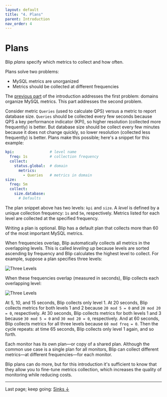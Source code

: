 ```yaml
---
layout: default
title: "4. Plans"
parent: Introduction
nav_order: 4
---
```


# Plans

Blip _plans_ specify which metrics to collect and how often.

Plans solve two problems:
* MySQL metrics are unorganized
* Metrics should be collected at different frequencies

The [previous part](metrics) of the introduction addresses the first problem: domains organize MySQL metrics.
This part addresses the second problem.

Consider metric `Queries` (used to calculate QPS) versus a metric to report database size.
`Queries` should be collected every few seconds because QPS a key performance indicator (KPI), so higher resolution (collected more frequently) is better.
But database size should be collect every few minutes because it does not change quickly, so lower resolution (collected less frequently) is better.
Plans make this possible; here's a snippet for this example:

```yaml
kpi:                # level name
  freq: 1s          # collection frequency
  collect:
    status.global:  # domain
      metrics:
        - Queries   # metrics in domain
size:
  freq: 5m
  collect:
    size.database:
      # Defaults
```

The plan snippet above has two levels: `kpi` and `size`.
A _level_ is defined by a unique collection frequency: `1s` and `5m`, respectively.
Metrics listed for each level are collected at the specified frequency.

<div class="note">
Writing a plan is optional.
Blip has a default plan that collects more than 60 of the most important MySQL metrics.
</div>

When frequencies overlap, Blip automatically collects all metrics in the overlapping levels.
This is called _leveling up_ because levels are sorted ascending by frequency and Blip calculates the highest level to collect.
For example, suppose a plan specifies three levels:

![Three Levels](/blip/assets/img/three-levels.png)

When these frequencies overlap (measured in seconds), Blip collects each overlapping level:

![Three Levels](/blip/assets/img/level-times.png)

At 5, 10, and 15 seconds, Blip collects only level 1.
At 20 seconds, Blip collects metrics for both levels 1 and 2 because `20 mod 5 = 0` and `20 mod 20 = 0`, respectively.
At 30 seconds, Blip collects metrics for both levels 1 and 3 because `30 mod 5 = 0` and `30 mod 20 = 0`, respectively.
And at 60 seconds, Blip collects metrics for all three levels because `60 mod freq = 0`.
Then the cycle repeats: at time 65 seconds, Blip collects only level 1 again, and so forth.

Each monitor has its own plan&mdash;or copy of a shared plan.
Although the common use case is a single plan for all monitors, Blip can collect different metrics&mdash;at different frequencies&mdash;for each monitor.

Blip plans can do more, but for this introduction it's sufficient to know that they allow you to fine-tune metrics collection, which increases the quality of monitoring while reducing costs.

---

Last page; keep going: [Sinks&nbsp;&darr;](sinks)
